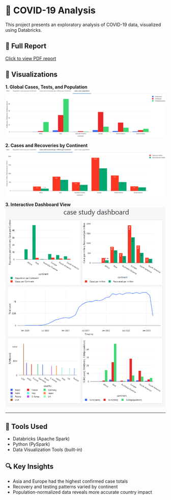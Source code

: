 # 🦠 COVID-19 Analysis
This project presents an exploratory analysis of COVID-19 data, visualized using Databricks.

## 📄 Full Report
[Click to view PDF report](./COVID%2019%20analysis.pdf)

## 📸 Visualizations

**1. Global Cases, Tests, and Population**
![Cases Tests Population](./cases,%20tests,%20population.png)

**2. Cases and Recoveries by Continent**
![Continent View](./cases%20and%20recovered%20per%20continent.png)

**3. Interactive Dashboard View**
![Dashboard](./COVID%2019%20DASHBOARD.png)

---

## 🧰 Tools Used
- Databricks (Apache Spark)
- Python (PySpark)
- Data Visualization Tools (built-in)

## 🔍 Key Insights
- Asia and Europe had the highest confirmed case totals
- Recovery and testing patterns varied by continent
- Population-normalized data reveals more accurate country impact

